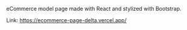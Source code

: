 eCommerce model page made with React and stylized with Bootstrap.

Link: https://ecommerce-page-delta.vercel.app/
